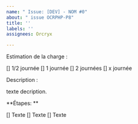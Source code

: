 ```yaml
---
name: " Issue: [DEV] - NOM #0"
about: " issue OCRPHP-P8"
title: ''
labels: ''
assignees: Orcryx

---
```


Estimation de la charge :

[] 1/2 journée
[] 1 journée
[] 2 journées
[] x journée

Description :

texte decription.

**Étapes: **

[] Texte
[] Texte
[] Texte
